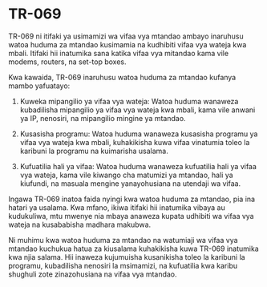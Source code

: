# TR-069

TR-069 ni itifaki ya usimamizi wa vifaa vya mtandao ambayo inaruhusu watoa huduma za mtandao kusimamia na kudhibiti vifaa vya wateja kwa mbali. Itifaki hii inatumika sana katika vifaa vya mitandao kama vile modems, routers, na set-top boxes.

Kwa kawaida, TR-069 inaruhusu watoa huduma za mtandao kufanya mambo yafuatayo:

1. Kuweka mipangilio ya vifaa vya wateja: Watoa huduma wanaweza kubadilisha mipangilio ya vifaa vya wateja kwa mbali, kama vile anwani ya IP, nenosiri, na mipangilio mingine ya mtandao.

2. Kusasisha programu: Watoa huduma wanaweza kusasisha programu ya vifaa vya wateja kwa mbali, kuhakikisha kuwa vifaa vinatumia toleo la karibuni la programu na kuimarisha usalama.

3. Kufuatilia hali ya vifaa: Watoa huduma wanaweza kufuatilia hali ya vifaa vya wateja, kama vile kiwango cha matumizi ya mtandao, hali ya kiufundi, na masuala mengine yanayohusiana na utendaji wa vifaa.

Ingawa TR-069 inatoa faida nyingi kwa watoa huduma za mtandao, pia ina hatari ya usalama. Kwa mfano, ikiwa itifaki hii inatumika vibaya au kudukuliwa, mtu mwenye nia mbaya anaweza kupata udhibiti wa vifaa vya wateja na kusababisha madhara makubwa.

Ni muhimu kwa watoa huduma za mtandao na watumiaji wa vifaa vya mtandao kuchukua hatua za kiusalama kuhakikisha kuwa TR-069 inatumika kwa njia salama. Hii inaweza kujumuisha kusanikisha toleo la karibuni la programu, kubadilisha nenosiri la msimamizi, na kufuatilia kwa karibu shughuli zote zinazohusiana na vifaa vya mtandao.
